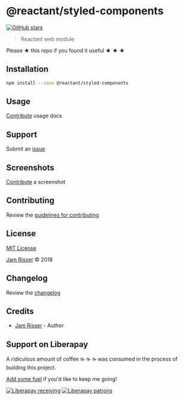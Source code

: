 # @reactant/styled-components

[![GitHub stars](https://img.shields.io/github/stars/codejamninja/@reactant/styled-components.svg?style=social&label=Stars)](https://github.com/codejamninja/reactant/packages/web)

> Reactant web module

Please ★ this repo if you found it useful ★ ★ ★



## Installation

```sh
npm install --save @reactant/styled-components
```



## Usage

[Contribute](https://github.com/codejamninja/reactant/packages/web/blob/master/CONTRIBUTING.md) usage docs


## Support

Submit an [issue](https://github.com/codejamninja/reactant/packages/web/issues/new)


## Screenshots

[Contribute](https://github.com/codejamninja/reactant/packages/web/blob/master/CONTRIBUTING.md) a screenshot


## Contributing

Review the [guidelines for contributing](https://github.com/codejamninja/reactant/packages/web/blob/master/CONTRIBUTING.md)


## License

[MIT License](https://github.com/codejamninja/reactant/packages/web/blob/master/LICENSE)

[Jam Risser](https://codejam.ninja) © 2018


## Changelog

Review the [changelog](https://github.com/codejamninja/reactant/packages/web/blob/master/CHANGELOG.md)


## Credits

* [Jam Risser](https://codejam.ninja) - Author


## Support on Liberapay

A ridiculous amount of coffee ☕ ☕ ☕ was consumed in the process of building this project.

[Add some fuel](https://liberapay.com/codejamninja/donate) if you'd like to keep me going!

[![Liberapay receiving](https://img.shields.io/liberapay/receives/codejamninja.svg?style=flat-square)](https://liberapay.com/codejamninja/donate)
[![Liberapay patrons](https://img.shields.io/liberapay/patrons/codejamninja.svg?style=flat-square)](https://liberapay.com/codejamninja/donate)
